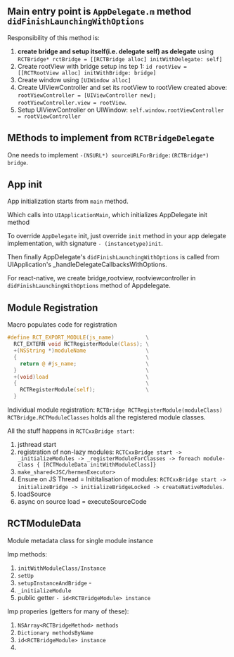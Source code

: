 
## Main entry point is `AppDelegate.m` method `didFinishLaunchingWithOptions`

Responsibility of this method is:
1. **create bridge and setup itself(i.e. delegate self) as delegate** using `RCTBridge* rctBridge = [[RCTBridge alloc] initWithDelegate: self]`
2. Create rootView with bridge setup ins tep 1: `id rootView = [[RCTRootView alloc] initWithBridge: bridge]`
3. Create window using `[UIWindow alloc]`
4. Create UIViewController and set its rootView to rootView created above: `rootViewController = [UIViewController new]; rootViewController.view = rootView`.
5. Setup UIViewController on UIWindow: `self.window.rootViewController = rootViewController`

## MEthods to implement from `RCTBridgeDelegate`

One needs to implement `-(NSURL*) sourceURLForBridge:(RCTBridge*) bridge`.

## App init

App initialization starts from `main` method.

Which calls into `UIApplicationMain`, which initializes AppDelegate init method

To override `AppDelegate` init, just override `init` method in your app delegate implementation,
with signature `- (instancetype)init`.

Then finally AppDelegate's `didFinishLaunchingWithOptions` is called from UIApplication's _handleDelegateCallbacksWithOptions.

For react-native, we create bridge,rootview, rootviewcontroller in `didFinishLaunchingWithOptions` method of Appdelegate.

## Module Registration

Macro populates code for registration
```c
#define RCT_EXPORT_MODULE(js_name)          \
  RCT_EXTERN void RCTRegisterModule(Class); \
  +(NSString *)moduleName                   \
  {                                         \
    return @ #js_name;                      \
  }                                         \
  +(void)load                               \
  {                                         \
    RCTRegisterModule(self);                \
  }
```

Individual module registration: `RCTBridge RCTRegisterModule(moduleClass)`
`RCTBridge.RCTModuleClasses` holds all the registered module classes.

All the stuff happens in `RCTCxxBridge start`:

1. jsthread start
2. registration of non-lazy modules: `RCTCxxBridge start -> _initializeModules -> _registerModuleForClasses -> foreach module-class { [RCTModuleData initWithModuleClass]}`
3. `make_shared<JSC/hermesExecutor>`
4. Ensure on JS Thread = Inititalisation of modules: `RCTCxxBridge start -> initializeBridge -> initializeBridgeLocked -> createNativeModules`.
5. loadSource
6. async on source load = executeSourceCode


## RCTModuleData

Module metadata class for single module instance

Imp methods:
1. `initWithModuleClass/Instance`
2. `setUp`
3. `setupInstanceAndBridge` - 
4. `_initializeModule`
5. public getter `- id<RCTBridgeModule> instance`

Imp properies (getters for many of these):
1. `NSArray<RCTBridgeMethod> methods`
2. `Dictionary methodsByName`
3. `id<RCTBridgeModule> instance`
4. 

